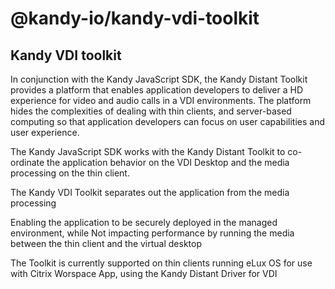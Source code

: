 # @kandy-io/kandy-vdi-toolkit
## Kandy VDI toolkit

In conjunction with the Kandy JavaScript SDK, the Kandy Distant Toolkit provides a platform that enables application developers to deliver a HD experience for video and audio calls in a VDI environments. The platform hides the complexities of dealing with thin clients, and server-based computing so that application developers can focus on user capabilities and user experience.

The Kandy JavaScript SDK works with the Kandy Distant Toolkit to co-ordinate the application behavior on the VDI Desktop and the media processing on the thin client.

The Kandy VDI Toolkit separates out the application from the media processing

Enabling the application to be securely deployed in the managed environment, while
Not impacting performance by running the media between the thin client and the virtual desktop

The Toolkit is currently supported on thin clients running eLux OS for use with Citrix Worspace App, using the Kandy Distant Driver for VDI
